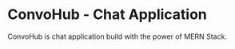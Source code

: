 # ConvoHub - Chat Application 
ConvoHub is chat application build with the power of MERN Stack.





